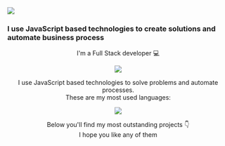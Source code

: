 <img src="https://i.ibb.co/BBB9RbJ/Captura-de-Pantalla-2022-04-04-a-la-s-11-04-47.png">
<h3>I use JavaScript based technologies to create solutions and automate business process</h3>
<p align="center">I'm a Full Stack developer 💻</p>
<p align="center">
	<img src="https://github-readme-stats.vercel.app/api?username=r4rmas&show_icons=true&theme=tokyonight" />
</p>
<p align="center">
	<span>I use JavaScript based technologies to solve problems and automate processes.<span><br>
	<span>These are my most used languages:</span>
</p>
<p align="center">
	<img src="https://github-readme-stats.vercel.app/api/top-langs/?username=r4rmas&layout=compact&show_icons=true&theme=tokyonight" />
</p>
<p align="center">
	<span>Below you'll find my most outstanding projects 👇</span><br>
	<span>I hope you like any of them</span>
</p>
